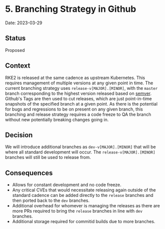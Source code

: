 # 5. Branching Strategy in Github

Date: 2023-03-29

## Status

Proposed

## Context

RKE2 is released at the same cadence as upstream Kubernetes. This requires management of multiple versions at any given point in time. The current branching strategy uses `release-v[MAJOR].[MINOR]`, with the `master` branch corresponding to the highest version released based on [semver](https://semver.org/). Github's Tags are then used to cut releases, which are just point-in-time snapshots of the specified branch at a given point. As there is the potential for bugs and regressions to be on present on any given branch, this branching and release strategy requires a code freeze to QA the branch without new potentially breaking changes going in.

## Decision

We will introduce additional branches as `dev-v[MAJOR].[MINOR]` that will be where all standard development will occur. The `release-v[MAJOR].[MINOR]` branches will still be used to release from.

## Consequences

- Allows for constant development and no code freeze.
- Any critical CVEs that would necessitate releasing again outside of the standard cadence can be added directly to the `release` branches and then ported back to the `dev` branches.
- Additional overhead for whomever is managing the releases as there are more PRs required to bring the `release` branches in line with `dev` branches.
- Additional storage required for commitid builds due to more branches.
